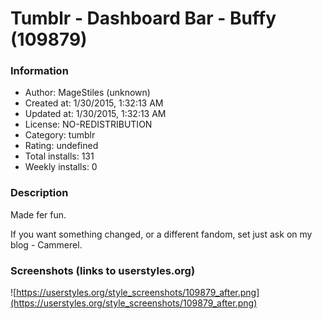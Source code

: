 # Tumblr - Dashboard Bar - Buffy (109879)

### Information
- Author: MageStiles (unknown)
- Created at: 1/30/2015, 1:32:13 AM
- Updated at: 1/30/2015, 1:32:13 AM
- License: NO-REDISTRIBUTION
- Category: tumblr
- Rating: undefined
- Total installs: 131
- Weekly installs: 0


### Description
Made fer fun.

If you want something changed, or a different fandom, set just ask on my blog - Cammerel.


### Screenshots (links to userstyles.org)
![https://userstyles.org/style_screenshots/109879_after.png](https://userstyles.org/style_screenshots/109879_after.png)


